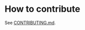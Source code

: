 # How to contribute

See [CONTRIBUTING.md](https://github.com/canonical/nginx-ingress-integrator-operator/blob/main/CONTRIBUTING.md).